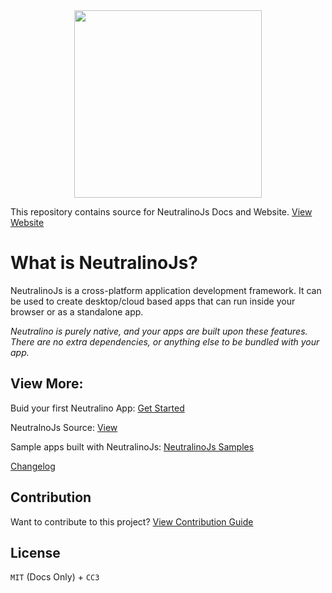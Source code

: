 <div align="center">
  <img src="https://raw.githubusercontent.com/neutralinojs/neutralinojs.github.io/b667f2c2/docs/nllogo.png" style="width:300px;"/>
</div>

This repository contains source for NeutralinoJs Docs and Website. [View Website](https://neutralino.js.org)

# What is NeutralinoJs?
NeutralinoJs is a cross-platform application development framework. It can be used to create desktop/cloud based apps that can run inside your browser or as a standalone app. 

*Neutralino is purely native, and your apps are built upon these features. There are no extra dependencies, or anything else to be bundled with your app.*

## View More:

Buid your first Neutralino App: [Get Started](https://neutralino.js.org/docs/#/gettingstarted/quickstart)

NeutralnoJs Source: [View](https://github.com/neutralinojs/neutralinojs)

Sample apps built with NeutralinoJs: [NeutralinoJs Samples](https://github.com/neutralinojs/neutralinojs-samples)

[Changelog](https://neutralino.js.org/docs/#/other/changelog)

## Contribution
Want to contribute to this project? [View Contribution Guide](contribution.md)

## License
`MIT` (Docs Only) + `CC3`

